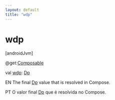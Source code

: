 ```yaml
---
layout: default
title: "wdp"
---
```


# wdp

[androidJvm]

@get:[Composable](https://developer.android.com/reference/kotlin/androidx/compose/runtime/Composable.html)

val [wdp](wdp.md): [Dp](https://developer.android.com/reference/kotlin/androidx/compose/ui/unit/Dp.html)

EN The final [Dp](https://developer.android.com/reference/kotlin/androidx/compose/ui/unit/Dp.html) value that is resolved in Compose.

PT O valor final [Dp](https://developer.android.com/reference/kotlin/androidx/compose/ui/unit/Dp.html) que é resolvida no Compose.